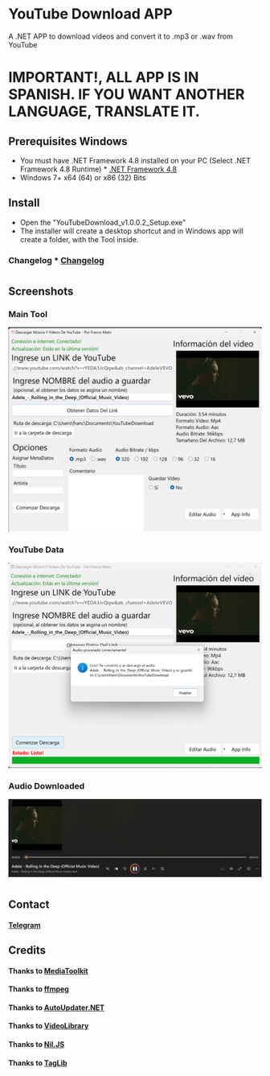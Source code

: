 # YouTube Download APP
A .NET APP to download videos and convert it to .mp3 or .wav from YouTube

# IMPORTANT!, ALL APP IS IN SPANISH. IF YOU WANT ANOTHER LANGUAGE, TRANSLATE IT.

## Prerequisites Windows
- You must have .NET Framework 4.8 installed on your PC (Select .NET Framework 4.8 Runtime) * [.NET Framework 4.8](https://dotnet.microsoft.com/download/dotnet-framework/net48) 
- Windows 7+ x64 (64) or x86 (32) Bits

## Install
- Open the "YouTubeDownload_v1.0.0.2_Setup.exe" 
- The installer will create a desktop shortcut and in Windows app will create a folder, with the Tool inside. 

### Changelog * [Changelog](https://raw.githubusercontent.com/Franco28/YouTubeDownloadAPP/main/SETUP/data/releases.txt) 

####

#

## Screenshots

### Main Tool
![Main Tool](https://raw.githubusercontent.com/Franco28/YouTubeDownloadAPP/main/Screen/1.png "Main Tool")

### YouTube Data
![YouTube Data](https://raw.githubusercontent.com/Franco28/YouTubeDownloadAPP/main/Screen/2.png "YouTube Data")

### Audio Downloaded
![Audio Downloaded](https://raw.githubusercontent.com/Franco28/YouTubeDownloadAPP/main/Screen/3.png "Audio Downloaded")

#

## Contact 
#### [Telegram](https://t.me/francom28) 

## Credits

#### Thanks to [MediaToolkit](https://github.com/AydinAdn/MediaToolkit/tree/MajorRefactoring/)
#### Thanks to [ffmpeg](https://ffmpeg.org/)
#### Thanks to [AutoUpdater.NET](https://github.com/ravibpatel/AutoUpdater.NET/)
#### Thanks to [VideoLibrary](https://github.com/omansak/libvideo/)
#### Thanks to [Nil.JS](https://github.com/nilproject/NiL.JS/)
#### Thanks to [TagLib](https://github.com/mono/taglib-sharp)
